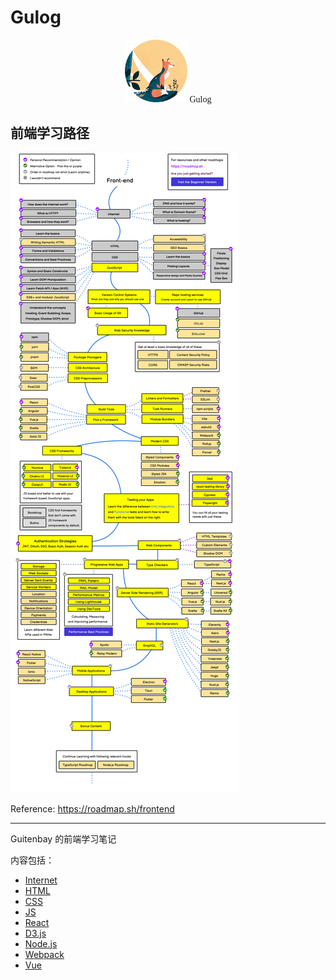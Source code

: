 # Gulog

<div style="text-align: center">
<img  src="./docs/_media/avatar.png" alt="avatar" width="100" height="100">
<span style="font-family: 'Lucida Handwriting', cursive;">Gulog</span>
</div>

## 前端学习路径

![前端 RoadMap](./images/frontend-roadmap.png)

Reference: https://roadmap.sh/frontend

---

Guitenbay 的前端学习笔记

内容包括：

- [Internet](https://gulog.github.io/internet "学习 Internet")
- [HTML](https://gulog.github.io/html "学习 HTML")
- [CSS](https://gulog.github.io/css "学习 CSS")
- [JS](https://gulog.github.io/javascript "学习 JavaScript")
- [React](https://gulog.github.io/react "学习 React")
- [D3.js](https://gulog.github.io/d3 "学习 D3")
- [Node.js](https://gulog.github.io/node "学习 Node.js")
- [Webpack](https://gulog.github.io/webpack "学习 Webpack")
- [Vue](https://gulog.github.io/vue "学习 Vue")
